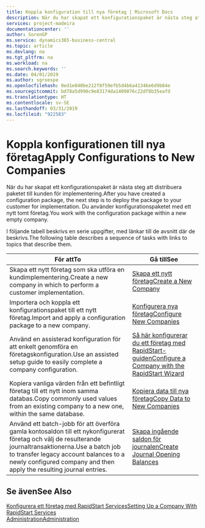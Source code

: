 ```yaml
---
title: Koppla konfiguration till nya företag | Microsoft Docs
description: När du har skapat ett konfigurationspaket är nästa steg att distribuera paketet till kunden för implementering. Du använder konfigurationen med ett nytt tomt företag.
services: project-madeira
documentationcenter: ''
author: SorenGP
ms.service: dynamics365-business-central
ms.topic: article
ms.devlang: na
ms.tgt_pltfrm: na
ms.workload: na
ms.search.keywords: ''
ms.date: 04/01/2019
ms.author: sgroespe
ms.openlocfilehash: 0ed1e040be212f8f59efb5d4b6a41346e6d9b84e
ms.sourcegitcommit: bd78a5d990c9e83174da1409076c22df8b35eafd
ms.translationtype: HT
ms.contentlocale: sv-SE
ms.lasthandoff: 03/31/2019
ms.locfileid: "922583"
---
```

# <a name="apply-configurations-to-new-companies"></a><span data-ttu-id="45725-104">Koppla konfigurationen till nya företag</span><span class="sxs-lookup"><span data-stu-id="45725-104">Apply Configurations to New Companies</span></span>
<span data-ttu-id="45725-105">När du har skapat ett konfigurationspaket är nästa steg att distribuera paketet till kunden för implementering.</span><span class="sxs-lookup"><span data-stu-id="45725-105">After you have created a configuration package, the next step is to deploy the package to your customer for implementation.</span></span> <span data-ttu-id="45725-106">Du använder konfigurationspaketet med ett nytt tomt företag.</span><span class="sxs-lookup"><span data-stu-id="45725-106">You work with the configuration package within a new empty company.</span></span>  

 <span data-ttu-id="45725-107">I följande tabell beskrivs en serie uppgifter, med länkar till de avsnitt där de beskrivs.</span><span class="sxs-lookup"><span data-stu-id="45725-107">The following table describes a sequence of tasks with links to topics that describe them.</span></span>

|<span data-ttu-id="45725-108">**För att**</span><span class="sxs-lookup"><span data-stu-id="45725-108">**To**</span></span>|<span data-ttu-id="45725-109">**Gå till**</span><span class="sxs-lookup"><span data-stu-id="45725-109">**See**</span></span>|  
|------------|-------------|  
|<span data-ttu-id="45725-110">Skapa ett nytt företag som ska utföra en kundimplementering.</span><span class="sxs-lookup"><span data-stu-id="45725-110">Create a new company in which to perform a customer implementation.</span></span>|[<span data-ttu-id="45725-111">Skapa ett nytt företag</span><span class="sxs-lookup"><span data-stu-id="45725-111">Create a New Company</span></span>](admin-how-to-create-a-new-company.md)|  
|<span data-ttu-id="45725-112">Importera och koppla ett konfigurationspaket till ett nytt företag.</span><span class="sxs-lookup"><span data-stu-id="45725-112">Import and apply a configuration package to a new company.</span></span>|[<span data-ttu-id="45725-113">Konfigurera nya företag</span><span class="sxs-lookup"><span data-stu-id="45725-113">Configure New Companies</span></span>](admin-how-to-configure-new-companies.md)|  
|<span data-ttu-id="45725-114">Använd en assisterad konfiguration för att enkelt genomföra en företagskonfiguration.</span><span class="sxs-lookup"><span data-stu-id="45725-114">Use an assisted setup guide to easily complete a company configuration.</span></span>|[<span data-ttu-id="45725-115">Så här konfigurerar du ett företag med RapidStart-guiden</span><span class="sxs-lookup"><span data-stu-id="45725-115">Configure a Company with the RapidStart Wizard</span></span>](admin-how-to-configure-a-company-with-the-rapidstart-wizard.md)|
|<span data-ttu-id="45725-116">Kopiera vanliga värden från ett befintligt företag till ett nytt inom samma databas.</span><span class="sxs-lookup"><span data-stu-id="45725-116">Copy commonly used values from an existing company to a new one, within the same database.</span></span>|[<span data-ttu-id="45725-117">Kopiera data till nya företag</span><span class="sxs-lookup"><span data-stu-id="45725-117">Copy Data to New Companies</span></span>](admin-how-to-copy-data-to-new-companies.md)|  
|<span data-ttu-id="45725-118">Använd ett batch-jobb för att överföra gamla kontosaldon till ett nykonfigurerat företag och välj de resulterande journaltransaktionerna.</span><span class="sxs-lookup"><span data-stu-id="45725-118">Use a batch job to transfer legacy account balances to a newly configured company and then apply the resulting journal entries.</span></span>|[<span data-ttu-id="45725-119">Skapa ingående saldon för journalen</span><span class="sxs-lookup"><span data-stu-id="45725-119">Create Journal Opening Balances</span></span>](admin-how-to-create-journal-opening-balances.md)|  

## <a name="see-also"></a><span data-ttu-id="45725-120">Se även</span><span class="sxs-lookup"><span data-stu-id="45725-120">See Also</span></span>  
[<span data-ttu-id="45725-121">Konfigurera ett företag med RapidStart Services</span><span class="sxs-lookup"><span data-stu-id="45725-121">Setting Up a Company With RapidStart Services</span></span>](admin-set-up-a-company-with-rapidstart.md)  
[<span data-ttu-id="45725-122">Administration</span><span class="sxs-lookup"><span data-stu-id="45725-122">Administration</span></span>](admin-setup-and-administration.md)
